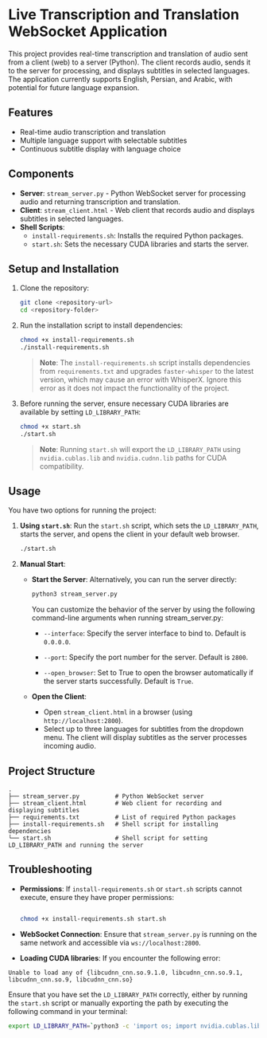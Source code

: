 # Live Transcription and Translation WebSocket Application

This project provides real-time transcription and translation of audio sent from a client (web) to a server (Python). The client records audio, sends it to the server for processing, and displays subtitles in selected languages. The application currently supports English, Persian, and Arabic, with potential for future language expansion.

## Features
- Real-time audio transcription and translation
- Multiple language support with selectable subtitles
- Continuous subtitle display with language choice

## Components
- **Server**: `stream_server.py` - Python WebSocket server for processing audio and returning transcription and translation.
- **Client**: `stream_client.html` - Web client that records audio and displays subtitles in selected languages.
- **Shell Scripts**:
  - `install-requirements.sh`: Installs the required Python packages.
  - `start.sh`: Sets the necessary CUDA libraries and starts the server.

## Setup and Installation

1. Clone the repository:
    ```bash
    git clone <repository-url>
    cd <repository-folder>
    ```

2. Run the installation script to install dependencies:
    ```bash
    chmod +x install-requirements.sh
    ./install-requirements.sh
    ```
   > **Note**: The `install-requirements.sh` script installs dependencies from `requirements.txt` and upgrades `faster-whisper` to the latest version, which may cause an error with WhisperX. Ignore this error as it does not impact the functionality of the project.

3. Before running the server, ensure necessary CUDA libraries are available by setting `LD_LIBRARY_PATH`:
    ```bash
    chmod +x start.sh
    ./start.sh
    ```
   > **Note**: Running `start.sh` will export the `LD_LIBRARY_PATH` using `nvidia.cublas.lib` and `nvidia.cudnn.lib` paths for CUDA compatibility.

## Usage
You have two options for running the project:

1. **Using `start.sh`**:
Run the `start.sh` script, which sets the `LD_LIBRARY_PATH`, starts the server, and opens the client in your default web browser.

    ```bash
    ./start.sh
    ```

2. **Manual Start**:
    - **Start the Server**:
    Alternatively, you can run the server directly:
        ```bash
        python3 stream_server.py
        ```
        You can customize the behavior of the server by using the following command-line arguments when running stream_server.py:

        - `--interface`:
        Specify the server interface to bind to. Default is `0.0.0.0`.

        - `--port`:
        Specify the port number for the server. Default is `2800`.

        - `--open_browser`:
        Set to True to open the browser automatically if the server starts successfully. Default is `True`.

    - **Open the Client**:
        - Open `stream_client.html` in a browser (using `http://localhost:2800`).
        - Select up to three languages for subtitles from the dropdown menu. The client will display subtitles as the server processes incoming audio.

## Project Structure
```plaintext
.
├── stream_server.py          # Python WebSocket server
├── stream_client.html        # Web client for recording and displaying subtitles
├── requirements.txt          # List of required Python packages
├── install-requirements.sh   # Shell script for installing dependencies
└── start.sh                  # Shell script for setting LD_LIBRARY_PATH and running the server
```
## Troubleshooting

- **Permissions**:
If `install-requirements.sh` or `start.sh` scripts cannot execute, ensure they have proper permissions:

    ```bash

    chmod +x install-requirements.sh start.sh
    ```

- **WebSocket Connection**:
Ensure that `stream_server.py` is running on the same network and accessible via `ws://localhost:2800`.

- **Loading CUDA libraries**:
If you encounter the following error:

```arduino
Unable to load any of {libcudnn_cnn.so.9.1.0, libcudnn_cnn.so.9.1, libcudnn_cnn.so.9, libcudnn_cnn.so}
```

Ensure that you have set the `LD_LIBRARY_PATH` correctly, either by running the `start.sh` script or manually exporting the path by executing the following command in your terminal:
```bash
export LD_LIBRARY_PATH=`python3 -c 'import os; import nvidia.cublas.lib; import nvidia.cudnn.lib; print(os.path.dirname(nvidia.cublas.lib.__file__) + ":" + os.path.dirname(nvidia.cudnn.lib.__file__))'`
```